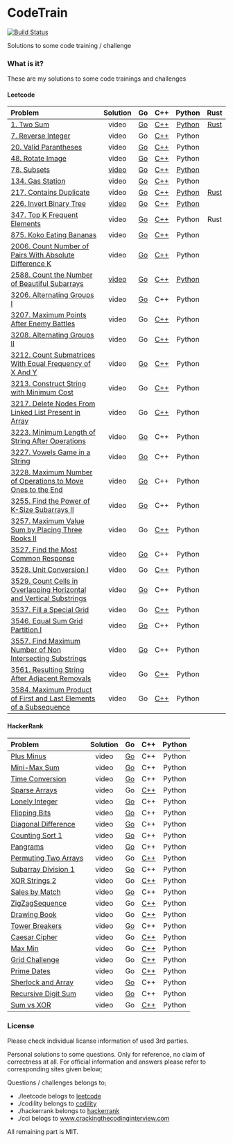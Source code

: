 # CodeTrain
[![Build Status](https://travis-ci.org/sifaserdarozen/CodeTrain.png)](https://travis-ci.org/sifaserdarozen/CodeTrain)

Solutions to some code training / challenge

### What is it?
These are my solutions to some code trainings and challenges

#### Leetcode
| Problem | Solution | Go | C++ | Python | Rust | 
| :----------------------------- |:---------------:| :---------------:| :---------------: | :---------------: | :---------------: | 
| [1. Two Sum](https://leetcode.com/problems/two-sum/description/)    | video | [Go](https://github.com/sifaserdarozen/CodeTrain/blob/master/leetcode/0001-TwoSum/solution.go) | [C++](https://github.com/sifaserdarozen/CodeTrain/blob/master/leetcode/0001-TwoSum/solution.cpp) | [Python](https://github.com/sifaserdarozen/CodeTrain/blob/master/leetcode/0001-TwoSum/solution.py) | [Rust](https://github.com/sifaserdarozen/CodeTrain/blob/master/leetcode/0001-TwoSum/solution.rs)
| [7. Reverse Integer](https://leetcode.com/problems/reverse-integer/description/)    | video | Go | [C++](https://github.com/sifaserdarozen/CodeTrain/blob/master/leetcode/0007-ReverseInteger/solution.cpp) | Python | 
| [20. Valid Parantheses](https://leetcode.com/problems/valid-parentheses/description/)    | video | [Go](https://github.com/sifaserdarozen/CodeTrain/blob/master/leetcode/0020-ValidParantheses/solution.go) | [C++](https://github.com/sifaserdarozen/CodeTrain/blob/master/leetcode/0020-ValidParantheses/solution.cpp) | Python |
| [48. Rotate Image](https://leetcode.com/problems/rotate-image/description/)    | video | [Go](https://github.com/sifaserdarozen/CodeTrain/blob/master/leetcode/0048-RotateImage/solution.go) | [C++](https://github.com/sifaserdarozen/CodeTrain/blob/master/leetcode/0048-RotateImage/solution.cpp) | Python | 
| [78. Subsets](https://leetcode.com/problems/subsets/description/)    | [video](https://youtu.be/QbKBaZn3rrU) | [Go](https://github.com/sifaserdarozen/CodeTrain/blob/master/leetcode/0078-Subsets/solution.go) | [C++](https://github.com/sifaserdarozen/CodeTrain/blob/master/leetcode/0078-Subsets/solution.cpp) | [Python](https://github.com/sifaserdarozen/CodeTrain/blob/master/leetcode/0078-Subsets/solution.py) | 
| [134. Gas Station](https://leetcode.com/problems/gas-station/description/)    | video | [Go](https://github.com/sifaserdarozen/CodeTrain/blob/master/leetcode/0134-GasStation/solution.go) | [C++](https://github.com/sifaserdarozen/CodeTrain/blob/master/leetcode/0134-GasStation/solution.cpp) | Python | 
| [217. Contains Duplicate](https://leetcode.com/problems/contains-duplicate/description/)    | video | [Go](https://github.com/sifaserdarozen/CodeTrain/blob/master/leetcode/0217-ContainsDublicate/solution.go) | [C++](https://github.com/sifaserdarozen/CodeTrain/blob/master/leetcode/0217-ContainsDublicate/solution.cpp) | [Python](https://github.com/sifaserdarozen/CodeTrain/blob/master/leetcode/0217-ContainsDublicate/solution.py) | [Rust](https://github.com/sifaserdarozen/CodeTrain/blob/master/leetcode/0217-ContainsDublicate/solution.rs) |
| [226. Invert Binary Tree](https://leetcode.com/problems/invert-binary-tree/description/)    | [video](https://youtu.be/AgkI2wtOzqg) | [Go](https://github.com/sifaserdarozen/CodeTrain/blob/master/leetcode/0226-InvertBinaryTree/solution.go) | [C++](https://github.com/sifaserdarozen/CodeTrain/blob/master/leetcode/0226-InvertBinaryTree/solution.cpp) | [Python](https://github.com/sifaserdarozen/CodeTrain/blob/master/leetcode/0226-InvertBinaryTree/solution.py) |
| [347. Top K Frequent Elements](https://leetcode.com/problems/top-k-frequent-elements/description/)    | video | [Go](https://github.com/sifaserdarozen/CodeTrain/blob/master/leetcode/0347-TopKFrequentElements/solution.go) | [C++](https://github.com/sifaserdarozen/CodeTrain/blob/master/leetcode/0347-TopKFrequentElements/solution.cpp) | Python | Rust |
| [875. Koko Eating Bananas](https://leetcode.com/problems/koko-eating-bananas/description)    | video | [Go](https://github.com/sifaserdarozen/CodeTrain/blob/master/leetcode/0875-KokoEatingBananas/solution.go) | [C++](https://github.com/sifaserdarozen/CodeTrain/blob/master/leetcode/0875-KokoEatingBananas/solution.cpp) | Python | 
| [2006. Count Number of Pairs With Absolute Difference K](https://leetcode.com/problems/count-number-of-pairs-with-absolute-difference-k/description)    | video | [Go](https://github.com/sifaserdarozen/CodeTrain/blob/master/leetcode/2006-CountNumberOfPairsWithAbsoluteDifferenceK/solution.go) | [C++](https://github.com/sifaserdarozen/CodeTrain/blob/master/leetcode/2006-CountNumberOfPairsWithAbsoluteDifferenceK/solution.cpp) | Python | 
| [2588. Count the Number of Beautiful Subarrays](https://leetcode.com/problems/count-the-number-of-beautiful-subarrays/description/)  | [video](https://youtu.be/XBd9SNdaHmc) | [Go](https://github.com/sifaserdarozen/CodeTrain/blob/master/leetcode/2588-CountTheNumberOfBeautifulSubarrays/solution.go) | [C++](https://github.com/sifaserdarozen/CodeTrain/blob/master/leetcode/2588-CountTheNumberOfBeautifulSubarrays/solution.cpp) | [Python](https://github.com/sifaserdarozen/CodeTrain/blob/master/leetcode/2588-CountTheNumberOfBeautifulSubarrays/solution.py) |
| [3206. Alternating Groups I](https://leetcode.com/problems/alternating-groups-i/)    | video | [Go](https://github.com/sifaserdarozen/CodeTrain/blob/master/leetcode/3206-AlternatingGroupsI/solution.go) | C++ | Python |
| [3207. Maximum Points After Enemy Battles](https://leetcode.com/problems/maximum-points-after-enemy-battles/description/)    | video | Go | [C++](https://github.com/sifaserdarozen/CodeTrain/leetcode/3207-MaximumPointsAfterEnemyBattles/solution.cpp) | Python |
| [3208. Alternating Groups II](https://leetcode.com/problems/alternating-groups-ii/description/)    | video | Go | [C++](https://github.com/sifaserdarozen/CodeTrain/leetcode/3208-AlternatingGroupsII/solution.cpp) | Python |
| [3212. Count Submatrices With Equal Frequency of X And Y](https://leetcode.com/problems/count-submatrices-with-equal-frequency-of-x-and-y/)    | video | [Go](https://github.com/sifaserdarozen/CodeTrain/blob/master/leetcode/3212-CountSubmatricesWithEqualFrequencyOfXAndY/solution.go) | [C++](https://github.com/sifaserdarozen/CodeTrain/blob/master/leetcode/3212-CountSubmatricesWithEqualFrequencyOfXAndY/solution.cpp) | Python |
| [3213. Construct String with Minimum Cost](https://leetcode.com/problems/construct-string-with-minimum-cost/description/)    | video | Go | [C++](https://github.com/sifaserdarozen/CodeTrain/blob/master/leetcode/3213-ConstructStringWithMinimumCost/solution.cpp) | Python |
| [3217. Delete Nodes From Linked List Present in Array](https://leetcode.com/problems/delete-nodes-from-linked-list-present-in-array/description/)    | video | Go | [C++](https://github.com/sifaserdarozen/CodeTrain/blob/master/leetcode/3217-DeleteNodesFromLinkedListPresentInArray/solution.cpp) | Python |
| [3223. Minimum Length of String After Operations](https://leetcode.com/problems/minimum-length-of-string-after-operations/description/)    | video | [Go](https://github.com/sifaserdarozen/CodeTrain/blob/master/leetcode/3223-MinimumLengthOfStringAfterOperations/solution.go) | C++ | Python |
| [3227. Vowels Game in a String](https://leetcode.com/problems/vowels-game-in-a-string/description/)    | video | [Go](https://github.com/sifaserdarozen/CodeTrain/blob/master/leetcode/3227-VowelsGameInAString/solution.go) | C++ | Python |
| [3228. Maximum Number of Operations to Move Ones to the End](https://leetcode.com/problems/maximum-number-of-operations-to-move-ones-to-the-end/description/)    | video | [Go](https://github.com/sifaserdarozen/CodeTrain/blob/master/leetcode/3228-MaximumNumberOfOperationsToMoveOnesToTheEnd/solution.go) | C++ | Python |
| [3255. Find the Power of K-Size Subarrays II](https://leetcode.com/problems/find-the-power-of-k-size-subarrays-ii/description/)    | video | [Go](https://github.com/sifaserdarozen/CodeTrain/blob/master/leetcode/3255-FindThePowerOfKSizeSubarraysII/solution.go) | C++ | Python |
| [3257. Maximum Value Sum by Placing Three Rooks II](https://leetcode.com/problems/maximum-value-sum-by-placing-three-rooks-ii/description/)    | video | Go | [C++](https://github.com/sifaserdarozen/CodeTrain/blob/master/leetcode/3257-MaximumValueSumByPlacingThreeRooksII/solution.cpp) | Python |
| [3527. Find the Most Common Response](https://leetcode.com/problems/find-the-most-common-response/description)    | video | [Go](https://github.com/sifaserdarozen/CodeTrain/blob/master/leetcode/3527.FindTheMostCommonResponse/solution.go) | C++ | Python |
| [3528. Unit Conversion I](https://leetcode.com/problems/unit-conversion-i/description/)    | video | Go | [C++](https://github.com/sifaserdarozen/CodeTrain/blob/master/leetcode/3528-UnitConversionI/solution.cpp) | Python |
| [3529. Count Cells in Overlapping Horizontal and Vertical Substrings](https://leetcode.com/problems/count-cells-in-overlapping-horizontal-and-vertical-substrings/description/)    | video | [Go](https://github.com/sifaserdarozen/CodeTrain/blob/master/leetcode/3529-CountCellsInOverlappingHorizontalAndVerticalSubstrings/solution.go) | C++ | Python |
| [3537. Fill a Special Grid](https://leetcode.com/problems/fill-a-special-grid/)    | video | Go | [C++](https://github.com/sifaserdarozen/CodeTrain/blob/master/leetcode/3537-FillaSpecialGrid/solution.cpp) | Python |
| [3546. Equal Sum Grid Partition I](https://leetcode.com/problems/equal-sum-grid-partition-i/description/)    | video | [Go](https://github.com/sifaserdarozen/CodeTrain/blob/master/leetcode/3546-EqualSumGridPartitionI/solution.go) | C++ | Python |
| [3557. Find Maximum Number of Non Intersecting Substrings](https://leetcode.com/problems/find-maximum-number-of-non-intersecting-substrings/description/)    | video | [Go](https://github.com/sifaserdarozen/CodeTrain/blob/master/leetcode/3557-FindMaximumNumberOfNonIntersectingSubstrings/solution.go) | C++ | Python |
| [3561. Resulting String After Adjacent Removals](https://leetcode.com/problems/resulting-string-after-adjacent-removals/description/)    | video | Go | [C++](https://github.com/sifaserdarozen/CodeTrain/blob/master/leetcode/3561-ResultingStringAfterAdjacentRemovals/solution.cpp) | Python |
| [3584. Maximum Product of First and Last Elements of a Subsequence](https://leetcode.com/problems/maximum-product-of-first-and-last-elements-of-a-subsequence/description/)    | video | Go | [C++](https://github.com/sifaserdarozen/CodeTrain/blob/master/leetcode/3584-MaximumProductOfFirstAndLastElementsOfaSubsequence/solution.cpp) | Python |


#### HackerRank
| Problem | Solution | Go | C++ | Python |
| :----------------------------- |:---------------:| :---------------:| :---------------: | :---------------: |
| [Plus Minus](https://www.hackerrank.com/challenges/one-month-preparation-kit-plus-minus/problem)    | video | [Go](https://github.com/sifaserdarozen/CodeTrain/blob/master/hackerrank/PlusMinus/solution.go) | C++ | Python |
| [Mini-Max Sum](https://www.hackerrank.com/challenges/one-month-preparation-kit-mini-max-sum/problem)    | video | [Go](https://github.com/sifaserdarozen/CodeTrain/blob/master/hackerrank/MinMaxSum/solution.go) | C++ | Python |
| [Time Conversion](https://www.hackerrank.com/challenges/one-month-preparation-kit-time-conversion/problem)    | video | [Go](https://github.com/sifaserdarozen/CodeTrain/blob/master/hackerrank/TimeConversion/solution.go) | C++ | Python | 
| [Sparse Arrays](https://www.hackerrank.com/challenges/one-month-preparation-kit-sparse-arrays/problem)    | video | Go | [C++](https://github.com/sifaserdarozen/CodeTrain/blob/master/hackerrank/SparseArrays/solution.cpp) | Python | 
| [Lonely Integer](https://www.hackerrank.com/challenges/one-month-preparation-kit-lonely-integer/problem)    | video | [Go](https://github.com/sifaserdarozen/CodeTrain/blob/master/hackerrank/LonelyInteger/solution.go) | C++ | Python | 
| [Flipping Bits](https://www.hackerrank.com/challenges/one-month-preparation-kit-flipping-bits/problem)    | video | [Go](https://github.com/sifaserdarozen/CodeTrain/blob/master/hackerrank/FlippingBits/solution.go) | C++ | Python | 
| [Diagonal Difference](https://www.hackerrank.com/challenges/one-month-preparation-kit-diagonal-difference/problem)    | video | [Go](https://github.com/sifaserdarozen/CodeTrain/blob/master/hackerrank/DiagonalDifference/solution.go) | C++ | Python | 
| [Counting Sort 1](https://www.hackerrank.com/challenges/one-month-preparation-kit-countingsort1/problem)    | video | [Go](https://github.com/sifaserdarozen/CodeTrain/blob/master/hackerrank/CountingSortI/solution.go) | C++ | Python | 
| [Pangrams](https://www.hackerrank.com/challenges/one-month-preparation-kit-pangrams/problem)    | video | [Go](https://github.com/sifaserdarozen/CodeTrain/blob/master/hackerrank/Pangrams/solution.go) | C++ | Python | 
| [Permuting Two Arrays](https://www.hackerrank.com/challenges/one-month-preparation-kit-two-arrays/problem)    | video | Go | [C++](https://github.com/sifaserdarozen/CodeTrain/blob/master/hackerrank/PermutingTwoArrays/solution.cpp) | Python | 
| [Subarray Division 1](https://www.hackerrank.com/challenges/one-month-preparation-kit-the-birthday-bar/problem)    | video | [Go](https://github.com/sifaserdarozen/CodeTrain/blob/master/hackerrank/SubarrayDivisionI/solution.go) | C++ | Python | 
| [XOR Strings 2](https://www.hackerrank.com/challenges/one-month-preparation-kit-strings-xor/problem)    | video | Go | [C++](https://github.com/sifaserdarozen/CodeTrain/blob/master/hackerrank/XORStringsII/solution.cpp) | Python | 
| [Sales by Match](https://www.hackerrank.com/challenges/one-month-preparation-kit-sock-merchant/problem)    | video | [Go](https://github.com/sifaserdarozen/CodeTrain/blob/master/hackerrank/SalesByMatch/solution.go) | C++ | Python | 
| [ZigZagSequence](https://www.hackerrank.com/challenges/one-month-preparation-kit-zig-zag-sequence/problem)    | video | Go | [C++](https://github.com/sifaserdarozen/CodeTrain/blob/master/hackerrank/ZigZagSequence/solution.cpp) | Python | 
| [Drawing Book](https://www.hackerrank.com/challenges/one-month-preparation-kit-drawing-book/problem)    | video | Go | [C++](https://github.com/sifaserdarozen/CodeTrain/blob/master/hackerrank/DrawingBook/solution.go) | Python | 
| [Tower Breakers](https://www.hackerrank.com/challenges/one-month-preparation-kit-tower-breakers-1/problem)    | video | [Go](https://github.com/sifaserdarozen/CodeTrain/blob/master/hackerrank/TowerBreakers/solution.go) | C++ | Python | 
| [Caesar Cipher](https://www.hackerrank.com/challenges/one-month-preparation-kit-caesar-cipher-1/problem)    | video | Go | [C++](https://github.com/sifaserdarozen/CodeTrain/blob/master/hackerrank/CaesarCipher/solution.cppp) | Python | 
| [Max Min](https://www.hackerrank.com/challenges/one-month-preparation-kit-angry-children/problem)    | video | Go | [C++](https://github.com/sifaserdarozen/CodeTrain/blob/master/hackerrank/MaxMin/solution.cpp) | Python | 
| [Grid Challenge](https://www.hackerrank.com/challenges/one-month-preparation-kit-grid-challenge/problem)    | video | Go | [C++](https://github.com/sifaserdarozen/CodeTrain/blob/master/hackerrank/GridChallenge/solution.cpp) | Python | 
| [Prime Dates](https://www.hackerrank.com/challenges/one-month-preparation-kit-prime-date/problem)    | video | Go | [C++](https://github.com/sifaserdarozen/CodeTrain/blob/master/hackerrank/PrimeDates/solution.cpp) | Python | 
| [Sherlock and Array](https://www.hackerrank.com/challenges/one-month-preparation-kit-sherlock-and-array/problem)    | video | [Go](https://github.com/sifaserdarozen/CodeTrain/blob/master/hackerrank/SherlockAndArray/solution.go) | C++ | Python | 
| [Recursive Digit Sum](https://www.hackerrank.com/challenges/one-month-preparation-kit-recursive-digit-sum/problem)    | video | [Go](https://github.com/sifaserdarozen/CodeTrain/blob/master/hackerrank/RecursiveDigitSum/solution.go) | C++ | Python | 
| [Sum vs XOR](https://www.hackerrank.com/challenges/one-month-preparation-kit-sum-vs-xor/problem)    | video | Go | [C++](https://github.com/sifaserdarozen/CodeTrain/blob/master/hackerrank/SumVsXOR/solution.cpp) | Python | 


### License
Please check individual licanse information of used 3rd parties.

Personal solutions to some questions. Only for reference, no claim of correctness at all.
For official information and answers please refer to corresponding sites given below;

Questions / challenges belongs to;
* ./leetcode belogs to [leetcode](www.leetcode.com)
* ./codility belongs to [codility](www.codility.com)
* ./hackerrank belongs to [hackerrank](www.hackerrank.com)
* ./cci belogs to www.crackingthecodinginterview.com

All remaining part is MIT.

